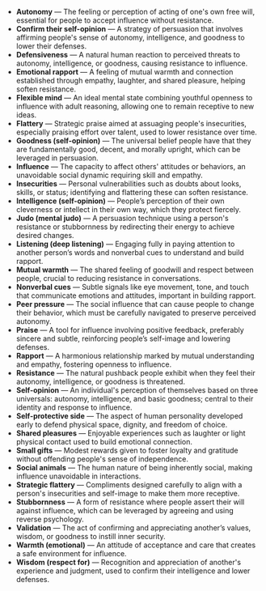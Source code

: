 - **Autonomy** — The feeling or perception of acting of one's own free will, essential for people to accept influence without resistance.  
- **Confirm their self-opinion** — A strategy of persuasion that involves affirming people's sense of autonomy, intelligence, and goodness to lower their defenses.  
- **Defensiveness** — A natural human reaction to perceived threats to autonomy, intelligence, or goodness, causing resistance to influence.  
- **Emotional rapport** — A feeling of mutual warmth and connection established through empathy, laughter, and shared pleasure, helping soften resistance.  
- **Flexible mind** — An ideal mental state combining youthful openness to influence with adult reasoning, allowing one to remain receptive to new ideas.  
- **Flattery** — Strategic praise aimed at assuaging people's insecurities, especially praising effort over talent, used to lower resistance over time.  
- **Goodness (self-opinion)** — The universal belief people have that they are fundamentally good, decent, and morally upright, which can be leveraged in persuasion.  
- **Influence** — The capacity to affect others' attitudes or behaviors, an unavoidable social dynamic requiring skill and empathy.  
- **Insecurities** — Personal vulnerabilities such as doubts about looks, skills, or status; identifying and flattering these can soften resistance.  
- **Intelligence (self-opinion)** — People’s perception of their own cleverness or intellect in their own way, which they protect fiercely.  
- **Judo (mental judo)** — A persuasion technique using a person's resistance or stubbornness by redirecting their energy to achieve desired changes.  
- **Listening (deep listening)** — Engaging fully in paying attention to another person’s words and nonverbal cues to understand and build rapport.  
- **Mutual warmth** — The shared feeling of goodwill and respect between people, crucial to reducing resistance in conversations.  
- **Nonverbal cues** — Subtle signals like eye movement, tone, and touch that communicate emotions and attitudes, important in building rapport.  
- **Peer pressure** — The social influence that can cause people to change their behavior, which must be carefully navigated to preserve perceived autonomy.  
- **Praise** — A tool for influence involving positive feedback, preferably sincere and subtle, reinforcing people’s self-image and lowering defenses.  
- **Rapport** — A harmonious relationship marked by mutual understanding and empathy, fostering openness to influence.  
- **Resistance** — The natural pushback people exhibit when they feel their autonomy, intelligence, or goodness is threatened.  
- **Self-opinion** — An individual's perception of themselves based on three universals: autonomy, intelligence, and basic goodness; central to their identity and response to influence.  
- **Self-protective side** — The aspect of human personality developed early to defend physical space, dignity, and freedom of choice.  
- **Shared pleasures** — Enjoyable experiences such as laughter or light physical contact used to build emotional connection.  
- **Small gifts** — Modest rewards given to foster loyalty and gratitude without offending people's sense of independence.  
- **Social animals** — The human nature of being inherently social, making influence unavoidable in interactions.  
- **Strategic flattery** — Compliments designed carefully to align with a person's insecurities and self-image to make them more receptive.  
- **Stubbornness** — A form of resistance where people assert their will against influence, which can be leveraged by agreeing and using reverse psychology.  
- **Validation** — The act of confirming and appreciating another’s values, wisdom, or goodness to instill inner security.  
- **Warmth (emotional)** — An attitude of acceptance and care that creates a safe environment for influence.  
- **Wisdom (respect for)** — Recognition and appreciation of another's experience and judgment, used to confirm their intelligence and lower defenses.
